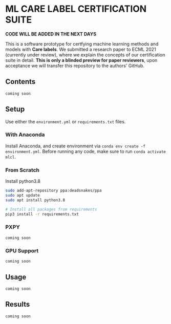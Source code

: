 # ML CARE LABEL CERTIFICATION SUITE

**CODE WILL BE ADDED IN THE NEXT DAYS** 

This is a software prototype for certfying machine learning methods and models with **Care labels**.
We submitted a research paper to ECML 2021 (currently under review), where we explain the concepts of our certification suite in detail.
**This is only a blinded preview for paper reviewers**, upon acceptance we will transfer this repository to the authors' GitHub.

## Contents
`coming soon`

## Setup

Use either the `environment.yml` or `requirements.txt` files.

### With Anaconda

Install Anaconda, and create environment via `conda env create -f environment.yml`.
Before running any code, make sure to run `conda activate mlcl`.

### From Scratch

Install python3.8

```bash
sudo add-apt-repository ppa:deadsnakes/ppa
sudo apt update
sudo apt install python3.8
```

```bash
# Install all packages from requirements
pip3 install -r requirements.txt
```

### PXPY 
`coming soon`

### GPU Support
`coming soon`

## Usage
`coming soon`

## Results
`coming soon`
